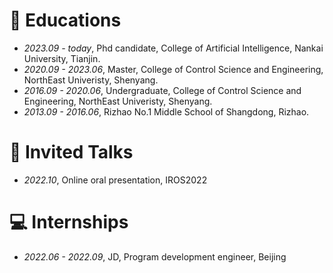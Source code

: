 
# 📖 Educations
- *2023.09 - today*, Phd candidate, College of Artificial Intelligence, Nankai University, Tianjin.
- *2020.09 - 2023.06*, Master, College of Control Science and Engineering, NorthEast Univeristy, Shenyang.
- *2016.09 - 2020.06*, Undergraduate, College of Control Science and Engineering, NorthEast Univeristy, Shenyang.
- *2013.09 - 2016.06*, Rizhao No.1 Middle School of Shangdong, Rizhao.

# 💬 Invited Talks
- *2022.10*, Online oral presentation, IROS2022

# 💻 Internships
- *2022.06 - 2022.09*, JD, Program development engineer, Beijing
